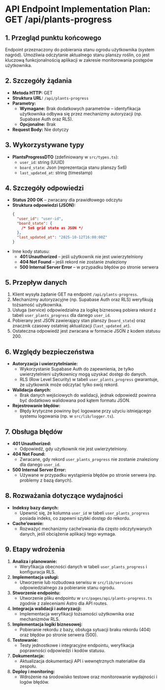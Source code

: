 # API Endpoint Implementation Plan: GET /api/plants-progress

## 1. Przegląd punktu końcowego

Endpoint przeznaczony do pobierania stanu ogrodu użytkownika (system nagród). Umożliwia odczytanie aktualnego stanu planszy roślin, co jest kluczową funkcjonalnością aplikacji w zakresie monitorowania postępów użytkownika.

## 2. Szczegóły żądania

- **Metoda HTTP:** GET
- **Struktura URL:** `/api/plants-progress`
- **Parametry:**
  - **Wymagane:** Brak dodatkowych parametrów – identyfikacja użytkownika odbywa się przez mechanizmy autoryzacji (np. Supabase Auth oraz RLS).
  - **Opcjonalne:** Brak
- **Request Body:** Nie dotyczy

## 3. Wykorzystywane typy

- **PlantsProgressDTO** (zdefiniowany w `src/types.ts`):
  - `user_id`: string (UUID)
  - `board_state`: Json (reprezentacja stanu planszy 5x6)
  - `last_updated_at`: string (timestamp)

## 4. Szczegóły odpowiedzi

- **Status 200 OK** – zwracany dla prawidłowego odczytu
- **Struktura odpowiedzi (JSON):**
  ```json
  {
    "user_id": "user-id",
    "board_state": {
      /* 5x6 grid state as JSON */
    },
    "last_updated_at": "2025-10-12T16:00:00Z"
  }
  ```
- Inne kody statusu:
  - **401 Unauthorized** – jeśli użytkownik nie jest uwierzytelniony
  - **404 Not Found** – jeśli rekord nie zostanie znaleziony
  - **500 Internal Server Error** – w przypadku błędów po stronie serwera

## 5. Przepływ danych

1. Klient wysyła żądanie GET na endpoint `/api/plants-progress`.
2. Mechanizmy autoryzacyjne (np. Supabase Auth oraz RLS) weryfikują tożsamość użytkownika.
3. Usługa (service) odpowiedzialna za logikę biznesową pobiera rekord z tabeli `user_plants_progress` dla danego `user_id`.
4. Pobierany jest JSON zawierający stan planszy (`board_state`) oraz znacznik czasowy ostatniej aktualizacji (`last_updated_at`).
5. Ostateczna odpowiedź jest zwracana w formacie JSON z kodem statusu 200.

## 6. Względy bezpieczeństwa

- **Autoryzacja i uwierzytelnianie:**
  - Wykorzystanie Supabase Auth do zapewnienia, że tylko uwierzytelnieni użytkownicy mogą uzyskać dostęp do danych.
  - RLS (Row Level Security) w tabeli `user_plants_progress` gwarantuje, że użytkownik może odczytać tylko swój rekord.
- **Walidacja danych:**
  - Brak danych wejściowych do walidacji, jednak odpowiedź powinna być dodatkowo walidowana pod kątem formatu JSON.
- **Rejestrowanie błędów:**
  - Błędy krytyczne powinny być logowane przy użyciu istniejącego systemu logowania (np. w `src/lib/logger.ts`).

## 7. Obsługa błędów

- **401 Unauthorized:**
  - Odpowiedź, gdy użytkownik nie jest uwierzytelniony.
- **404 Not Found:**
  - Zwracane, gdy rekord `user_plants_progress` nie zostanie znaleziony dla danego `user_id`.
- **500 Internal Server Error:**
  - Używane w przypadku wystąpienia błędów po stronie serwera (np. problemy z bazą danych).

## 8. Rozważania dotyczące wydajności

- **Indeksy bazy danych:**
  - Upewnić się, że kolumna `user_id` w tabeli `user_plants_progress` posiada indeks, co zapewni szybki dostęp do rekordu.
- **Cache’owanie:**
  - Rozważyć mechanizmy cache’owania dla często odczytywanych danych, jeśli obciążenie aplikacji tego wymaga.

## 9. Etapy wdrożenia

1. **Analiza i planowanie:**
   - Weryfikacja obecności danych w tabeli `user_plants_progress` i konfiguracja RLS.
2. **Implementacja usługi:**
   - Utworzenie lub rozbudowa serwisu w `src/lib/services` odpowiedzialnego za pobieranie stanu ogrodu.
3. **Stworzenie endpointu:**
   - Utworzenie pliku endpointu w `src/pages/api/plants-progress.ts` zgodnie z zaleceniami Astro dla API routes.
4. **Integracja walidacji i autoryzacji:**
   - Implementacja weryfikacji tożsamości użytkownika oraz mechanizmów RLS.
5. **Implementacja logiki biznesowej:**
   - Pobieranie rekordu z bazy, obsługa sytuacji braku rekordu (404) oraz błędów po stronie serwera (500).
6. **Testowanie:**
   - Testy jednostkowe i integracyjne endpointu, weryfikacja poprawności odpowiedzi i kodów statusu.
7. **Dokumentacja:**
   - Aktualizacja dokumentacji API i wewnętrznych materiałów dla zespołu.
8. **Deploy i monitoring:**
   - Wdrożenie na środowisko testowe oraz monitorowanie wydajności i logów błędów.
